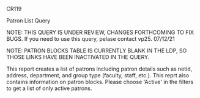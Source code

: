 CR119

Patron List Query

NOTE: THIS QUERY IS UNDER REVIEW, CHANGES FORTHCOMING TO FIX BUGS. If you need to use this query, pelase contact vp25. 07/12/21

NOTE: PATRON BLOCKS TABLE IS CURRENTLY BLANK IN THE LDP, SO THOSE LINKS HAVE BEEN INACTIVATED IN THE QUERY. 

This report creates a list of patrons including patron details such as netid, address, department, and group type (faculty, staff, etc.). This reprt also contains information on patron blocks. Please choose 'Active' in the filters to get a list of only active patrons. 
